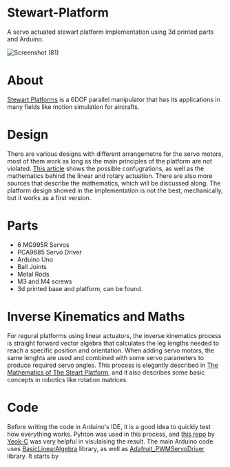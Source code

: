# Stewart-Platform
A servo actuated stewart platform implementation using 3d printed parts and Arduino.


![Screenshot (81)](https://github.com/user-attachments/assets/653ce345-0adc-4684-9c4c-713abd3bb4f6)

# About
[Stewart Platforms](https://en.wikipedia.org/wiki/Stewart_platform) is a 6DOF parallel manipulator that has its applications in many fields like motion simulation for aircrafts.

# Design
There are various designs with different arrangemetns for the servo motors, most of them work as long as the main principles of the platform are not violated. [This article](https://raw.org/research/inverse-kinematics-of-a-stewart-platform/) shows the possible confugrations, as well as the mathematics behind the linear and rotary actuation. There are also more sources that describe the mathematics, which will be discussed along.
The platform design showed in the implementation is not the best, mechanically, but it works as a first version.



# Parts
- 6 MG995R Servos
- PCA9685 Servo Driver
- Arduino Uno
- Ball Joints
- Metal Rods
- M3 and M4 screws
- 3d printed base and platform, can be found.


# Inverse Kinematics and Maths
For regural platforms using linear actuators, the inverse kinematics process is straight forward vector algebra that calculates the leg lengths needed to reach a specific position and orientation. When adding servo motors, the same lenghts are used and combined with some servo parameters to produce required servo angles. This process is elegantly described in [The Mathematics of The Steart Platform](https://web.archive.org/web/20130506134518/http://www.wokinghamu3a.org.uk/Maths%20of%20the%20Stewart%20Platform%20v5.pdf), and it also describes some basic concepts in robotics like rotation matrices. 


# Code
Before writing the code in Arduino's IDE, it is a good idea to quickly test how everything works. Pyhton was used in this process, and [this repo](https://github.com/Yeok-c/Stewart_Py) by [Yeok-C](https://github.com/Yeok-c) was very helpful in visulaising the result.
The main Arduino code uses [BasicLinearAlgebra]() library, as well as [Adafruit_PWMServoDriver](https://github.com/adafruit/Adafruit-PWM-Servo-Driver-Library) library. It starts by 

